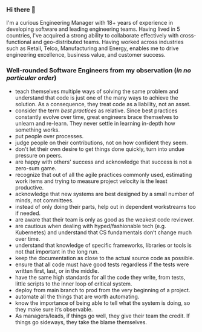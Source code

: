 ### Hi there 👋

I'm a curious Engineering Manager with 18+ years of experience in developing software and leading engineering teams. Having lived in 5 countries, I've acquired a strong ability to collaborate effectively with cross-functional and geo-distributed teams. Having worked across industries such as Retail, Telco, Manufacturing and Energy, enables me to drive engineering excellence, business value, and customer success.

### Well-rounded Software Engineers from my observation (*in no particular order*)

- teach themselves multiple ways of solving the same problem and understand that code is just one of the many ways to achieve the solution. As a consequence, they treat code as a liability, not an asset.
- consider the term *best practices* as relative. Since best practices constantly evolve over time, great engineers brace themselves to unlearn and re-learn. They never settle in learning in-depth how something works.
- put people over processes.
- judge people on their contributions, not on how confident they seem.
- don't let their own desire to get things done quickly, turn into undue pressure on peers.
- are happy with others' success and acknowledge that success is not a zero-sum game.
- recognize that out of all the agile practices commonly used, estimating work items and trying to measure project velocity is the least productive.
- acknowledge that new systems are best designed by a small number of minds, not committees.
- instead of only doing their parts, help out in dependent workstreams too if needed.
- are aware that their team is only as good as the weakest code reviewer.
- are cautious when dealing with hyped/fashionable tech (e.g. Kubernetes) and understand that CS fundamentals don’t change much over time.
- understand that knowledge of specific frameworks, libraries or tools is not that important in the long run.
- keep the documentation as close to the actual source code as possible.
- ensure that all code must have good tests regardless if the tests were written first, last, or in the middle.
- have the same high standards for all the code they write, from tests, little scripts to the inner loop of critical system.
- deploy from main branch to prod from the very beginning of a project.
- automate all the things that are worth automating.
- know the importance of being able to tell what the system is doing, so they make sure it’s observable.
- As managers/leads, if things go well, they give their team the credit. If things go sideways, they take the blame themselves.
